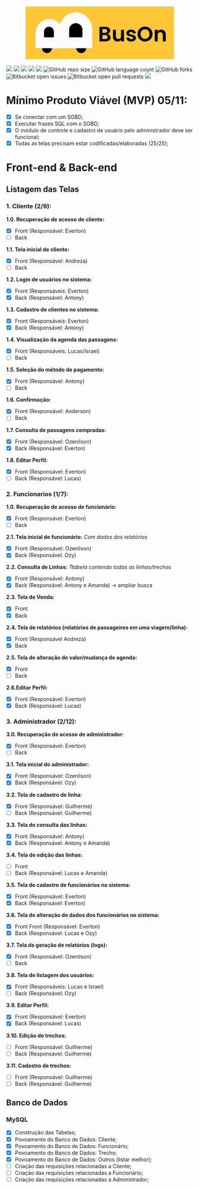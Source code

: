 <p align="center"><img src="https://github.com/amandassa/BusOn/blob/Sistema/public/imagens/BusOn.png?raw=true" width="400"></p>




![](https://img.shields.io/github/last-commit/amandassa/BusOn?style=for-the-badge)
![](https://img.shields.io/github/contributors/amandassa/BusOn?style=for-the-badge)
![](https://img.shields.io/github/commit-activity/w/amandassa/BusOn?style=for-the-badge)
![](https://img.shields.io/tokei/lines/github/amandassa/BusOn?style=for-the-badge)
![](https://img.shields.io/github/repo-size/amandassa/BusOn?label=size&style=for-the-badge)
![GitHub repo size](https://img.shields.io/github/repo-size/amandassa/BusOn?style=for-the-badge)
![GitHub language count](https://img.shields.io/github/languages/count/amandassa/BusOn?style=for-the-badge)
![GitHub forks](https://img.shields.io/github/forks/amandassa/BusOn?style=for-the-badge)
![Bitbucket open issues](https://img.shields.io/bitbucket/issues/amandassa/BusOn?style=for-the-badge)
![Bitbucket open pull requests](https://img.shields.io/bitbucket/pr-raw/amandassa/BusOn?style=for-the-badge)
![](https://img.shields.io/github/directory-file-count/amandassa/BusOn?style=for-the-badge)

# Mínimo Produto Viável (MVP) 05/11:
- [X] Se conectar com um SGBD;
- [X] Executar frases SQL com o SGBD;
- [X] O módulo de controle e cadastro de usuário pelo administrador deve ser funcional;
- [X] Todas as telas precisam estar codificadas/elaboradas (25/25);

# Front-end & Back-end

## Listagem das Telas

### 1. Cliente (2/9):
**1.0. Recuperação de acesso de cliente:**
- [X] Front (Responsável: Everton)
- [ ] Back

**1.1. Tela inicial de cliente:**
- [X] Front (Responsável: Andreza)
- [ ] Back

**1.2. Login de usuários no sistema:**
- [X] Front (Responsáveis: Everton)
- [X] Back (Responsável: Antony)

**1.3. Cadastro de clientes no sistema:**
- [X] Front (Responsáveis: Everton)
- [X] Back (Responsável: Antony) 

**1.4. Visualização da agenda das passagens:**
- [X] Front (Responsáveis: Lucas/Israel)
- [ ] Back

**1.5. Seleção do método de pagamento:**
- [X] Front (Responsável: Antony)
- [ ] Back

**1.6. Confirmação:**
- [X] Front (Responsável: Anderson)
- [ ] Back

**1.7. Consulta de passagens compradas:**
- [X] Front (Responsável: Ozenilson)
- [X] Back (Responsável: Everton)

**1.8. Editar Perfil:**
- [X] Front (Responsável: Everton)
- [ ] Back (Responsável: Lucas)

### 2. Funcionarios (1/7):
**1.0. Recuperação de acesso de funcionário:**
- [X] Front (Responsável: Everton)
- [ ] Back

**2.1. Tela inicial de funcionário:**
<i>Com dados dos relatórios</i>
- [X] Front (Responsável: Ozenilson)
- [X] Back (Responsável: Ozy)

**2.2. Consulta de Linhas:**
<i>Ttabela contendo todas as linhas/trechos</i>
- [X] Front (Responsável: Antony)
- [X] Back (Responsável: Antony e Amanda) -> ampliar busca

**2.3. Tela de Venda:**
- [X] Front
- [X] Back

**2.4. Tela de relatórios (relatórios de passageiros em uma viagem/linha):**
- [x] Front (Responsável Andreza)
- [X] Back

**2.5. Tela de alteração de valor/mudança de agenda:**
- [X] Front
- [ ] Back

**2.6.Editar Perfil:**
- [X] Front (Responsável: Everton)
- [X] Back (Responsável: Lucas)

### 3. Administrador (2/12):
**3.0. Recuperação de acesso de administrador:**
- [X] Front (Responsável: Everton)
- [ ] Back

**3.1. Tela inicial do administrador:**
- [X] Front (Responsável: Ozenilson)
- [X] Back (Responsável: Ozy)

**3.2. Tela de cadastro de linha:**
- [X] Front (Responsável: Guilherme)
- [ ] Back (Responsável: Guilherme)

**3.3. Tela de consulta das linhas:**
- [X] Front (Responsável: Antony)
- [X] Back (Responsável: Antony e Amanda)

**3.4. Tela de edição das linhas:**
- [ ] Front
- [ ] Back (Responsável: Lucas e Amanda)

**3.5. Tela de cadastro de funcionários no sistema:**
- [X] Front (Responsável: Everton)
- [X] Back (Responsável: Everton)

**3.6. Tela de alteração de dados dos funcionários no sistema:**
- [X] Front Front (Responsável: Everton)
- [X] Back (Responsável: Lucas e Ozy)

**3.7. Tela de geração de relatórios (logs):**
- [X] Front (Responsável: Ozenilson)
- [ ] Back

**3.8. Tela de listagem dos usuários:**
- [X] Front (Responsáveis: Lucas e Israel)
- [ ] Back (Responsável: Ozy)

**3.9. Editar Perfil:**
- [X] Front (Responsável: Everton)
- [X] Back (Responsável: Lucas)

**3.10. Edição de trechos:**
- [ ] Front (Responsável: Guilherme)
- [ ] Back (Responsável: Guilherme)

**3.11. Cadastro de trechos:**
- [ ] Front (Responsável: Guilherme)
- [ ] Back (Responsável: Guilherme)

## Banco de Dados</h2>

### MySQL

- [X] Construção das Tabelas;
- [X] Povoamento do Banco de Dados: Cliente;
- [X] Povoamento do Banco de Dados: Funcionário;
- [X] Povoamento do Banco de Dados: Trecho;
- [X] Povoamento do Banco de Dados: Outros (listar melhor);
- [ ] Criação das requisições relacionadas a Cliente;
- [ ] Criação das requisições relacionadas a Funcionário;
- [ ] Criação das requisições relacionadas a Administrador;

<!-- https://www.markdownguide.org/basic-syntax/#reference-style-links -->
[contributors-shield]: https://img.shields.io/github/contributors/othneildrew/Best-README-Template.svg?style=for-the-badge
[contributors-url]: https://github.com/amandassa/BusOn/contributors
[forks-shield]: https://img.shields.io/github/forks/othneildrew/Best-README-Template.svg?style=for-the-badge
[forks-url]: https://github.com/othneildrew/Best-README-Template/network/members
[stars-shield]: https://img.shields.io/github/stars/othneildrew/Best-README-Template.svg?style=for-the-badge
[stars-url]: https://github.com/othneildrew/Best-README-Template/stargazers
[issues-shield]: https://img.shields.io/github/issues/othneildrew/Best-README-Template.svg?style=for-the-badge
[issues-url]: https://github.com/othneildrew/Best-README-Template/issues
[license-shield]: https://img.shields.io/github/license/othneildrew/Best-README-Template.svg?style=for-the-badge
[license-url]: https://github.com/othneildrew/Best-README-Template/blob/master/LICENSE.txt
[linkedin-shield]: https://img.shields.io/badge/-LinkedIn-black.svg?style=for-the-badge&logo=linkedin&colorB=555
[linkedin-url]: https://linkedin.com/in/othneildrew
[product-screenshot]: images/screenshot.png
